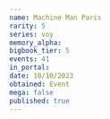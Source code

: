 ```yaml
---
name: Machine Man Paris
rarity: 5
series: voy
memory_alpha:
bigbook_tier: 5
events: 41
in_portal:
date: 10/10/2023
obtained: Event
mega: false
published: true
---
```




